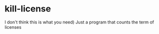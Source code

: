 # kill-license

I don't think this is what you need) Just a program that counts the term of licenses
